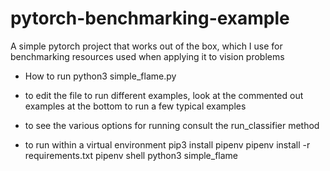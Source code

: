 # pytorch-benchmarking-example
A simple pytorch project that works out of the box, which I use for benchmarking resources used when applying it to vision problems

- How to run
python3 simple_flame.py

- to edit the file to run different examples, look at the commented out examples at the bottom to run a few typical examples

- to see the various options for running consult the run_classifier method

- to run within a virtual environment
pip3 install pipenv
pipenv install -r requirements.txt
pipenv shell
python3 simple_flame
